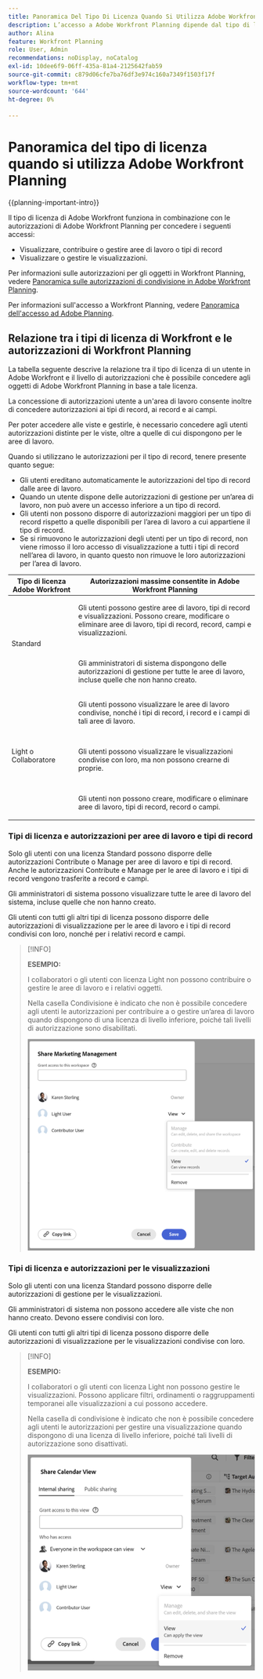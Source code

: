 ```yaml
---
title: Panoramica Del Tipo Di Licenza Quando Si Utilizza Adobe Workfront Planning
description: L’accesso a Adobe Workfront Planning dipende dal tipo di licenza, oltre che dalle autorizzazioni per gli oggetti. Non tutti gli utenti dell’organizzazione dispongono dello stesso accesso e delle stesse autorizzazioni per utilizzare Adobe Workfront Planning. In questo articolo vengono descritti i livelli di accesso che gli utenti potrebbero avere a Adobe Workfront Planning.
author: Alina
feature: Workfront Planning
role: User, Admin
recommendations: noDisplay, noCatalog
exl-id: 10dee6f9-06ff-435a-81a4-2125642fab59
source-git-commit: c879d06cfe7ba76df3e974c160a7349f1503f17f
workflow-type: tm+mt
source-wordcount: '644'
ht-degree: 0%

---
```



# Panoramica del tipo di licenza quando si utilizza Adobe Workfront Planning

<!--<span class="preview">The highlighted information on this page refers to functionality not yet generally available. It is available only in the Preview environment for all customers. After the monthly releases to Production, the same features are also available in the Production environment for customers who enabled fast releases. </span>   

<span class="preview">For information about fast releases, see [Enable or disable fast releases for your organization](/help/quicksilver/administration-and-setup/set-up-workfront/configure-system-defaults/enable-fast-release-process.md). </span>-->

{{planning-important-intro}}

Il tipo di licenza di Adobe Workfront funziona in combinazione con le autorizzazioni di Adobe Workfront Planning per concedere i seguenti accessi:

* Visualizzare, contribuire o gestire aree di lavoro o tipi di record
* Visualizzare o gestire le visualizzazioni.

Per informazioni sulle autorizzazioni per gli oggetti in Workfront Planning, vedere [Panoramica sulle autorizzazioni di condivisione in Adobe Workfront Planning](/help/quicksilver/planning/access/sharing-permissions-overview.md).

Per informazioni sull&#39;accesso a Workfront Planning, vedere [Panoramica dell&#39;accesso ad Adobe Planning](/help/quicksilver/planning/access/access-overview.md).

## Relazione tra i tipi di licenza di Workfront e le autorizzazioni di Workfront Planning

La tabella seguente descrive la relazione tra il tipo di licenza di un utente in Adobe Workfront e il livello di autorizzazioni che è possibile concedere agli oggetti di Adobe Workfront Planning in base a tale licenza.

La concessione di autorizzazioni utente a un&#39;area di lavoro consente inoltre di concedere autorizzazioni ai tipi di record, ai record e ai campi.

Per poter accedere alle viste e gestirle, è necessario concedere agli utenti autorizzazioni distinte per le viste, oltre a quelle di cui dispongono per le aree di lavoro.

Quando si utilizzano le autorizzazioni per il tipo di record, tenere presente quanto segue:

* Gli utenti ereditano automaticamente le autorizzazioni del tipo di record dalle aree di lavoro.
* Quando un utente dispone delle autorizzazioni di gestione per un’area di lavoro, non può avere un accesso inferiore a un tipo di record.
* Gli utenti non possono disporre di autorizzazioni maggiori per un tipo di record rispetto a quelle disponibili per l’area di lavoro a cui appartiene il tipo di record.
* Se si rimuovono le autorizzazioni degli utenti per un tipo di record, non viene rimosso il loro accesso di visualizzazione a tutti i tipi di record nell’area di lavoro, in quanto questo non rimuove le loro autorizzazioni per l’area di lavoro.

| Tipo di licenza Adobe Workfront | Autorizzazioni massime consentite in Adobe Workfront Planning |
|------------------------------------------------|-------------------------------------------------------------------------------------------------------------------------------------------------------------------------------|
| Standard | <p>Gli utenti possono gestire aree di lavoro, tipi di record e visualizzazioni. Possono creare, modificare o eliminare aree di lavoro, tipi di record, record, campi e visualizzazioni.</p> <br> <p>Gli amministratori di sistema dispongono delle autorizzazioni di gestione per tutte le aree di lavoro, incluse quelle che non hanno creato.</p> |
| Light o Collaboratore | <p>Gli utenti possono visualizzare le aree di lavoro condivise, nonché i tipi di record, i record e i campi di tali aree di lavoro.</p> <br> <p>Gli utenti possono visualizzare le visualizzazioni condivise con loro, ma non possono crearne di proprie. </p><br> <p>Gli utenti non possono creare, modificare o eliminare aree di lavoro, tipi di record, record o campi.</p> |

<!--Old: 
*Workfront Planning is not available for legacy Workfront licenses. 
For more information, see [Access requirements in Workfront documentation](/help/quicksilver/administration-and-setup/add-users/access-levels-and-object-permissions/access-level-requirements-in-documentation.md).-->


### Tipi di licenza e autorizzazioni per aree di lavoro e tipi di record

Solo gli utenti con una licenza Standard possono disporre delle autorizzazioni Contribute o Manage per aree di lavoro e tipi di record. Anche le autorizzazioni Contribute e Manage per le aree di lavoro e i tipi di record vengono trasferite a record e campi.

Gli amministratori di sistema possono visualizzare tutte le aree di lavoro del sistema, incluse quelle che non hanno creato.

Gli utenti con tutti gli altri tipi di licenza possono disporre delle autorizzazioni di visualizzazione per le aree di lavoro e i tipi di record condivisi con loro, nonché per i relativi record e campi.


>[!INFO]
>
>**ESEMPIO:**
>
>I collaboratori o gli utenti con licenza Light non possono contribuire o gestire le aree di lavoro e i relativi oggetti.
>
>Nella casella Condivisione è indicato che non è possibile concedere agli utenti le autorizzazioni per contribuire a o gestire un’area di lavoro quando dispongono di una licenza di livello inferiore, poiché tali livelli di autorizzazione sono disabilitati.
>
>![Autorizzazioni disattivate per l&#39;utente collaboratore nell&#39;area di lavoro](assets/permissions-grayed-out-for-contributor-user-on-workspace.png)


### Tipi di licenza e autorizzazioni per le visualizzazioni

Solo gli utenti con una licenza Standard possono disporre delle autorizzazioni di gestione per le visualizzazioni.

Gli amministratori di sistema non possono accedere alle viste che non hanno creato. Devono essere condivisi con loro.

Gli utenti con tutti gli altri tipi di licenza possono disporre delle autorizzazioni di visualizzazione per le visualizzazioni condivise con loro.

>[!INFO]
>
>**ESEMPIO:**
>
>I collaboratori o gli utenti con licenza Light non possono gestire le visualizzazioni. Possono applicare filtri, ordinamenti o raggruppamenti temporanei alle visualizzazioni a cui possono accedere.
>
>Nella casella di condivisione è indicato che non è possibile concedere agli utenti le autorizzazioni per gestire una visualizzazione quando dispongono di una licenza di livello inferiore, poiché tali livelli di autorizzazione sono disattivati.
>
>![Autorizzazioni disattivate per l&#39;utente leggero nella condivisione di visualizzazione](assets/permissions-grayed-out-for-light-user.png)
